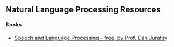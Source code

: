 ## Natural Language Processing Resources

#### Books

* [Speech and Language Processing - free, by Prof. Dan Jurafsy](https://web.stanford.edu/~jurafsky/slp3/)